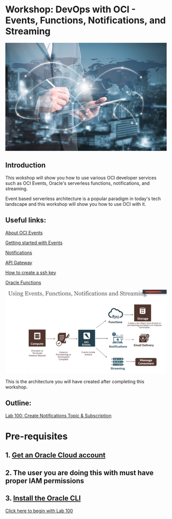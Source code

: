 # Workshop: DevOps with OCI - Events, Functions, Notifications, and Streaming

![](screenshots/1.jpg)

## Introduction

This wokshop will show you how to use various OCI developer services such as OCI Events, Oracle's serverless functions, notifications, and streaming.

Event based serverless architecture is a popular paradigm in today's tech landscape and this workshop will show you how to use OCI with it.

## Useful links:
[About OCI Events](https://docs.cloud.oracle.com/en-us/iaas/Content/Events/Concepts/eventsoverview.htm)

[Getting started with Events](https://docs.cloud.oracle.com/en-us/iaas/Content/Events/Concepts/eventsgetstarted.htm)

[Notifications](https://docs.cloud.oracle.com/en-us/iaas/Content/Notification/Concepts/notificationoverview.htm)

[API Gateway](https://www.oracle.com/cloud/cloud-native/api-gateway/)

[How to create a ssh key](https://www.oracle.com/webfolder/technetwork/tutorials/obe/cloud/javaservice/JCS/JCS_SSH/create_sshkey.html)

[Oracle Functions](https://www.youtube.com/watch?v=ZJKviWdo-Ec)


![](screenshots/1.png)

This is the architecture you will have created after completing this workshop.

## Outline:
[Lab 100: Create Notifications Topic & Subscription](https://github.com/GaryHostt/OCI_DevOps/blob/master/Lab100.md)

# Pre-requisites

## 1. [Get an Oracle Cloud account](https://www.oracle.com/cloud/free/)
## 2. The user you are doing this with must have proper IAM permissions 
## 3. [Install the Oracle CLI](https://docs.cloud.oracle.com/en-us/iaas/Content/API/SDKDocs/cliinstall.htm)

[Click here to begin with Lab 100](https://github.com/GaryHostt/OCI_DevOps/blob/master/Lab100.md)






